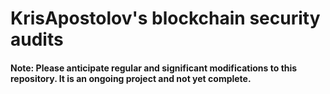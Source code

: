 # KrisApostolov's blockchain security audits

#### Note: Please anticipate regular and significant modifications to this repository. It is an ongoing project and not yet complete.
